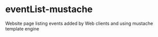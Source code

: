 # eventList-mustache
Website page listing events added by Web clients and using mustache template engine
